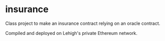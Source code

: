 # insurance
Class project to make an insurance contract relying on an oracle contract.

Compiled and deployed on Lehigh's private Ethereum network.
